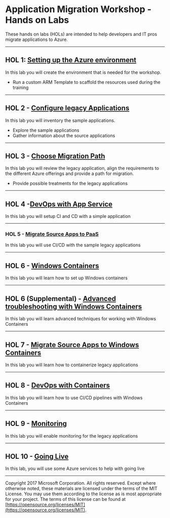 # Application Migration Workshop - Hands on Labs

These hands on labs (HOLs) are intended to help developers and IT pros migrate applications to Azure.

---

## HOL 1: [Setting up the Azure environment](01-setup/README.md)

In this lab you will create the environment that is needed for the workshop.

* Run a custom ARM Template to scaffold the resources used during the training

---

## HOL 2 - [Configure legacy Applications](02-configure-source-apps/README.md)

In this lab you will inventory the sample applications.

* Explore the sample applications
* Gather information about the source applications

---

## HOL 3 - [Choose Migration Path](03-choose-migration-path/README.md)

In this lab you will review the legacy application, align the requirements to the different Azure offerings and provide a path for migration.

* Provide possible treatments for the legacy applications

---

## HOL 4 -[DevOps with App Service](04-devops-w-app-service/README.md)

In this lab you will setup CI and CD with a simple application

---

### HOL 5 - [Migrate Source Apps to PaaS](05-deploy-to-paas/README.md)

In this lab you will use CI/CD with the sample legacy applications

---

## HOL 6 - [Windows Containers](06-windows-containers/README.md)

In this lab you will learn how to set up Windows containers

---

## HOL 6 (Supplemental) - [Advanced troubleshooting with Windows Containers](06-windows-containers/advanced-troubleshooting.md)

In this lab you will learn advanced techniques for working with Windows Containers

---

## HOL 7 - [Migrate Source Apps to Windows Containers](07-app-to-container/Dockerfiles-for-Azure.md)

In this lab you will learn how to containerize legacy applications

---

## HOL 8 - [DevOps with Containers](08-devops-w-containers/README.md)

In this lab you will learn how to use CI/CD pipelines with Windows Containers

---

## HOL 9 - [Monitoring](09-monitoring-alerting/README.md)

In this lab you will enable monitoring for the legacy applications

---

## HOL 10 - [Going Live](10-going-live/README.md)

In this lab, you will use some Azure services to help with going live

---

Copyright 2017 Microsoft Corporation. All rights reserved. Except where otherwise noted, these materials are licensed under the terms of the MIT License. You may use them according to the license as is most appropriate for your project. The terms of this license can be found at [https://opensource.org/licenses/MIT](https://opensource.org/licenses/MIT).
